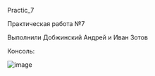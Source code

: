 Practic_7

Практическая работа №7

Выполнили Добжинский Андрей и Иван Зотов

Консоль:

![image](https://github.com/user-attachments/assets/39442127-5325-408d-aa40-42b1e6914311)
